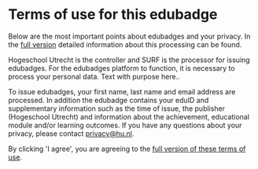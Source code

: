 # Terms of use for this edubadge

Below are the most important points about edubadges and your privacy. In the [full version](link) detailed information about this processing can be found.

Hogeschool Utrecht is the controller and SURF is the processor for issuing edubadges. For the edubadges platform to function, it is necessary to process your personal data. Text with purpose here..

To issue edubadges, your first name, last name and email address are processed. In addition the edubadge contains your eduID and supplementary information such as the time of issue, the publisher (Hogeschool Utrecht) and information about the achievement, educational module and/or learning outcomes. If you have any questions about your privacy, please contact [privacy@hu.nl](mailto:privacy@hu.nl).

By clicking 'I agree', you are agreeing to the [full version of these terms of use](link).